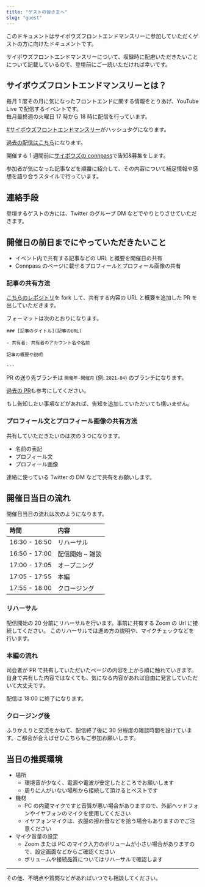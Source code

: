 ```yaml
---
title: "ゲストの皆さまへ"
slug: "guest"
---
```


このドキュメントはサイボウズフロントエンドマンスリーに参加していただくゲストの方に向けたドキュメントです。

サイボウズフロントエンドマンスリーについて、収録時に配慮いただきたいことについて記載しているので、登壇前にご一読いただければ幸いです。

## サイボウズフロントエンドマンスリーとは？

毎月 1 度その月に気になったフロントエンドに関する情報をとりあげ、YouTube Live で配信するイベントです。  
毎月最終週の火曜日 17 時から 18 時に配信を行っています。

[#サイボウズフロントエンドマンスリー](https://twitter.com/search?q=%E3%82%B5%E3%82%A4%E3%83%9C%E3%82%A6%E3%82%BA%20%E3%83%95%E3%83%AD%E3%83%B3%E3%83%88%E3%82%A8%E3%83%B3%E3%83%89%E3%83%9E%E3%83%B3%E3%82%B9%E3%83%AA%E3%83%BC&src=typed_query)がハッシュタグになります。

[過去の配信はこちら](https://www.youtube.com/playlist?list=PLPTndynQK4dxLZFEZgOZjt_zKG-0JWoWy)になります。

開催する 1 週間前に[サイボウズの connpass](https://cybozu.connpass.com/)で告知&募集をします。

参加者が気になった記事などを順番に紹介して、その内容について補足情報や感想を語り合うスタイルで行っています。

## 連絡手段

登壇するゲストの方には、Twitter のグループ DM などでやりとりさせていただきます。

## 開催日の前日までにやっていただきたいこと

- イベント内で共有する記事などの URL と概要を開催日の共有
- Connpass のページに載せるプロフィールとプロフィール画像の共有

### 記事の共有方法

[こちらのレポジトリ](https://github.com/cybozu/frontend-monthly)を fork して、共有する内容の URL と概要を追加した PR を出していただきます。

フォーマットは次のとおりになります。

```
### [記事のタイトル](記事のURL)

- 共有者: 共有者のアカウント名や名前

記事の概要や説明

---
```

PR の送り先ブランチは `開催年-開催月` (例: `2021-04`) のブランチになります。

[過去の PR](https://github.com/cybozu/frontend-monthly/pull/64)も参考にしてください。

もし告知したい事項などがあれば、告知を追加していただいても構いません。

### プロフィール文とプロフィール画像の共有方法

共有していただきたいのは次の３つになります。

- 名前の表記
- プロフィール文
- プロフィール画像

連絡に使っている Twitter の DM などで共有をお願いします。

## 開催日当日の流れ

開催日当日の流れは次のようになります。

| 時間          | 内容            |
| :------------ | :-------------- |
| 16:30 - 16:50 | リハーサル      |
| 16:50 - 17:00 | 配信開始 ~ 雑談 |
| 17:00 - 17:05 | オープニング    |
| 17:05 - 17:55 | 本編            |
| 17:55 - 18:00 | クロージング    |

### リハーサル

配信開始の 20 分前にリハーサルを行います。事前に共有する Zoom の Url に接続してください。
このリハーサルでは進め方の説明や、マイクチェックなどを行います。

### 本編の流れ

司会者が PR で共有していただいたページの内容を上から順に触れていきます。自身で共有した内容ではなくても、気になる内容があれば自由に発言していただいて大丈夫です。

配信は 18:00 に終了になります。

### クロージング後

ふりかえりと交流をかねて、配信終了後に 30 分程度の雑談時間を設けています。ご都合が合えばぜひこちらもご参加お願いします。

## 当日の推奨環境

- 場所
  - 環境音が少なく、電源や電波が安定したところでお願いします
  - 周りに人がいない場所から接続して頂けるとベストです
- 機材
  - PC の内蔵マイクですと音質が悪い場合がありますので、外部ヘッドフォンやイヤフォンのマイクを使用してください
  - イヤフォンマイクは、衣服の擦れ音などを拾う場合もありますのでご注意ください
- マイク音量の設定
  - Zoom または PC のマイク入力のボリュームが小さい場合がありますので、設定画面などからご確認ください
  - ボリュームや接続品質についてはリハーサルで確認します

---

その他、不明点や質問などがあればいつでも相談してください。
